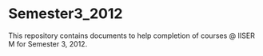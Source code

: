 Semester3_2012
==============

This repository contains documents to help completion of courses @ IISER M for Semester 3, 2012.
